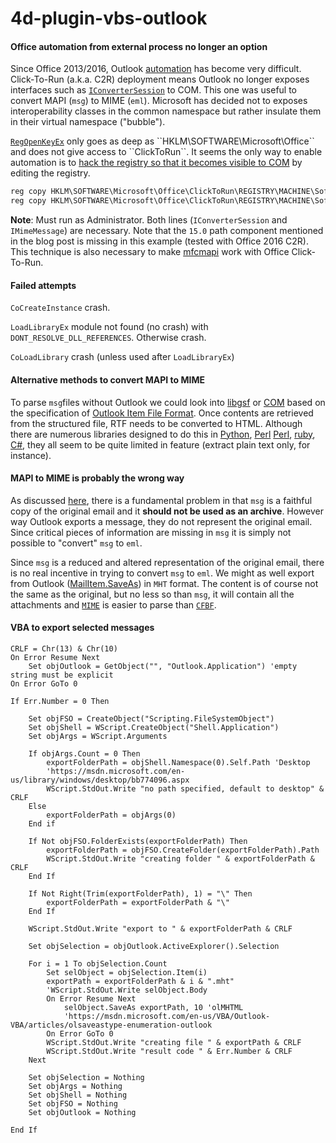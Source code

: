 # 4d-plugin-vbs-outlook

#### Office automation from external process no longer an option

Since Office 2013/2016, Outlook [automation](https://support.microsoft.com/en-us/help/196776/office-automation-using-visual-c) has become very difficult. Click-To-Run (a.k.a. C2R) deployment means Outlook no longer exposes interfaces such as [``IConverterSession``](https://msdn.microsoft.com/en-us/library/office/ff960231.aspx) to COM. This one was useful to convert MAPI (``msg``) to MIME (``eml``). Microsoft has decided not to exposes interoperability classes in the common namespace but rather insulate them in their virtual namespace ("bubble").

[``RegOpenKeyEx``](https://msdn.microsoft.com/en-us/library/windows/desktop/ms724862(v=vs.85).aspx) only goes as deep as ``HKLM\SOFTWARE\Microsoft\Office`` and does not give access to ``ClickToRun``. It seems the only way to enable automation is to [hack the registry so that it becomes visible to COM](https://blogs.msdn.microsoft.com/stephen_griffin/2014/04/21/outlook-2013-click-to-run-and-com-interfaces/) by editing the registry.

```bat
reg copy HKLM\SOFTWARE\Microsoft\Office\ClickToRun\REGISTRY\MACHINE\Software\Classes\Wow6432Node\CLSID\{4E3A7680-B77A-11D0-9DA5-00C04FD65685} HKLM\SOFTWARE\Classes\Wow6432Node\CLSID\{4E3A7680-B77A-11D0-9DA5-00C04FD65685} /s /f
reg copy HKLM\SOFTWARE\Microsoft\Office\ClickToRun\REGISTRY\MACHINE\Software\Classes\Wow6432Node\CLSID\{9EADBD1A-447B-4240-A9DD-73FE7C53A981} HKLM\SOFTWARE\Classes\Wow6432Node\CLSID\{9EADBD1A-447B-4240-A9DD-73FE7C53A981} /s /f
```

**Note**: Must run as Administrator. Both lines (``IConverterSession`` and ``IMimeMessage``) are necessary. Note that the ``15.0`` path component mentioned in the blog post is missing in this example (tested with Office 2016 C2R). This technique is also necessary to make [mfcmapi](https://github.com/stephenegriffin/mfcmapi) work with Office Click-To-Run.

#### Failed attempts

``CoCreateInstance`` crash.  

``LoadLibraryEx`` module not found (no crash) with ``DONT_RESOLVE_DLL_REFERENCES``. Otherwise crash.  

``CoLoadLibrary`` crash (unless used after ``LoadLibraryEx``)   

#### Alternative methods to convert MAPI to MIME

To parse ``msg``files  without Outlook we could look into [libgsf](https://github.com/GNOME/libgsf) or [COM](https://msdn.microsoft.com/en-us/library/aa380369%28VS.85%29.aspx) based on the specification of 
[Outlook Item File Format](https://msdn.microsoft.com/en-us/library/cc463912%28v=exchg.80%29.aspx?f=255&MSPPError=-2147217396). Once contents are retrieved from the structured file, RTF needs to be converted to HTML. Although there are numerous libraries designed to do this in [Python](https://github.com/JoshData/convert-outlook-msg-file), [Perl](https://github.com/craig552uk/MSG-Convert) [Perl](https://github.com/mvz/msgconvert), [ruby](https://github.com/aquasync/ruby-msg), [C#](https://github.com/Sicos1977/MSGReader), they all seem to be quite limited in feature (extract plain text only, for instance).

####  MAPI to MIME is probably the wrong way

As discussed [here](https://blogs.msdn.microsoft.com/stephen_griffin/2008/01/08/no-msg-for-you/), there is a fundamental problem in that ``msg`` is  a faithful copy of the original email and it **should not be used as an archive**. However way Outlook exports a message, they do not represent the original email. Since critical pieces of information are missing in ``msg`` it is simply not possible to "convert" ``msg`` to ``eml``.

Since ``msg`` is a reduced and altered representation of the original email, there is no real incentive in trying to convert ``msg`` to ``eml``. We might as well export from Outlook ([MailItem.SaveAs](https://msdn.microsoft.com/en-us/vba/outlook-vba/articles/mailitem-saveas-method-outlook)) in ``MHT`` format. The content is of course not the same as the original, but no less so than ``msg``, it will contain all the attachments and [``MIME``](https://en.wikipedia.org/wiki/MIME) is easier to parse than [``CFBF``](https://en.wikipedia.org/wiki/Compound_File_Binary_Format).

#### VBA to export selected messages

```vba
CRLF = Chr(13) & Chr(10)
On Error Resume Next
	Set objOutlook = GetObject("", "Outlook.Application") 'empty string must be explicit
On Error GoTo 0

If Err.Number = 0 Then

	Set objFSO = CreateObject("Scripting.FileSystemObject")
	Set objShell = WScript.CreateObject("Shell.Application")
	Set objArgs = WScript.Arguments

	If objArgs.Count = 0 Then
		exportFolderPath = objShell.Namespace(0).Self.Path 'Desktop
		'https://msdn.microsoft.com/en-us/library/windows/desktop/bb774096.aspx
		WScript.StdOut.Write "no path specified, default to desktop" & CRLF
	Else
		exportFolderPath = objArgs(0)
	End if

	If Not objFSO.FolderExists(exportFolderPath) Then
		exportFolderPath = objFSO.CreateFolder(exportFolderPath).Path
		WScript.StdOut.Write "creating folder " & exportFolderPath & CRLF
	End If

	If Not Right(Trim(exportFolderPath), 1) = "\" Then
		exportFolderPath = exportFolderPath & "\"
	End If

	WScript.StdOut.Write "export to " & exportFolderPath & CRLF

	Set objSelection = objOutlook.ActiveExplorer().Selection

	For i = 1 To objSelection.Count
		Set selObject = objSelection.Item(i)
		exportPath = exportFolderPath & i & ".mht"
		'WScript.StdOut.Write selObject.Body
		On Error Resume Next
			selObject.SaveAs exportPath, 10 'olMHTML
			'https://msdn.microsoft.com/en-us/VBA/Outlook-VBA/articles/olsaveastype-enumeration-outlook
		On Error GoTo 0
		WScript.StdOut.Write "creating file " & exportPath & CRLF
		WScript.StdOut.Write "result code " & Err.Number & CRLF
	Next

	Set objSelection = Nothing
	Set objArgs = Nothing
	Set objShell = Nothing
	Set objFSO = Nothing
	Set objOutlook = Nothing

End If
```

